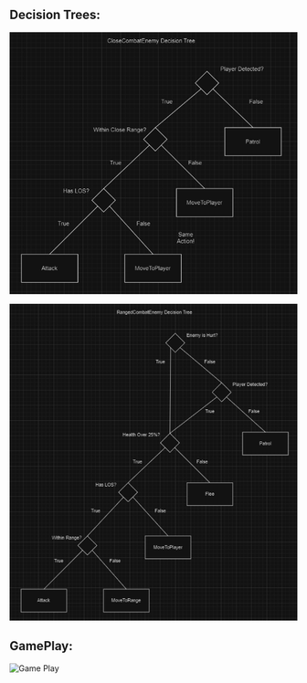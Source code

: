 ## Decision Trees:

![Decision Tree - Close Combat Enemy](Images/DT%20Close%20Combat%20Enemy.png)

![Decision Tree - Ranged Combat Enemy](Images/DT%20Ranged%20Combat%20Enemy.png)

## GamePlay:

![Game Play](Images/Game%20AI.gif)
